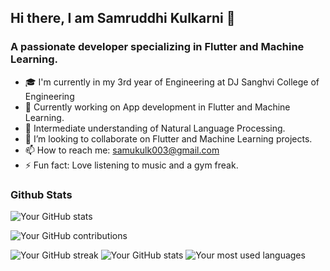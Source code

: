 ## Hi there, I am Samruddhi Kulkarni 👋
### A passionate developer specializing in Flutter and Machine Learning. 

-  🎓 I'm currently in my 3rd year of Engineering at DJ Sanghvi College of Engineering
- 🔭 Currently working on App development in Flutter and Machine Learning.
- 🌱 Intermediate understanding of Natural Language Processing.
- 👯 I’m looking to collaborate on Flutter and Machine Learning projects.
- 📫 How to reach me: samukulk003@gmail.com
- ⚡ Fun fact: Love listening to music and a gym freak.
  
### Github Stats
![Your GitHub stats](https://github-readme-stats.vercel.app/api?username=samkulk003&show_icons=true&theme=98fb98&count_private=true)

![Your GitHub contributions](https://github-readme-streak-stats.herokuapp.com/?user=samkulk003&theme=98fb98)

![Your GitHub streak](https://github-readme-streak-stats.herokuapp.com/?user=samkulk003&theme=98fb98)
![Your GitHub stats](https://img.shields.io/badge/Stats-98fb98?style=flat-square&logoColor=white&color=98fb98)
![Your most used languages](https://github-readme-stats.vercel.app/api/top-langs/?username=samkulk003&layout=compact&hide=html,css&theme=98fb98)
